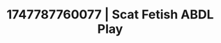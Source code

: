 ---
categories:
- Soft lighting seduction
- Fantasy surrenderSlow strip tease
- Mindful kink
- Erotic dream roleplay
- Mindful sex
image: /assets/images/1747787760077.jpg
layout: post
seo:
  description: Featured content with sensual ABDL Play, Scat Fetish. HD images available.
  keywords: ABDL Play, Scat Fetish
  og_image: /assets/images/1747787760077.jpg
  schema_type: VisualArtwork
tags:
- ABDL Play
- Scat Fetish
- '#1747787760077'
title: 1747787760077 | Scat Fetish ABDL Play
---